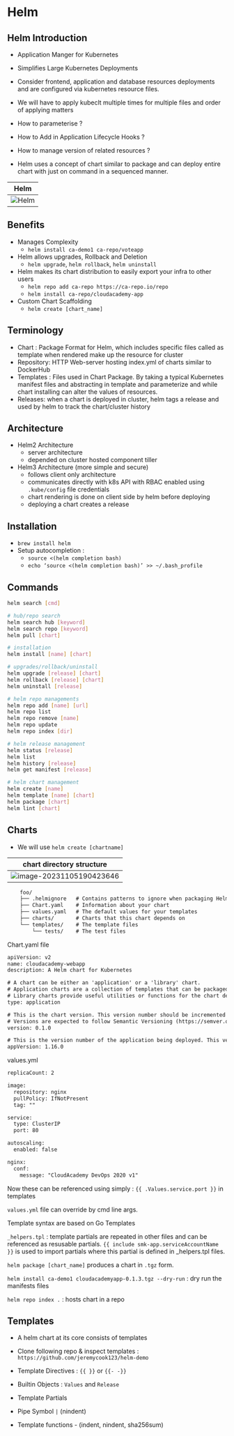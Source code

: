 # Helm

## Helm Introduction

- Application Manger for Kubernetes
- Simplifies Large Kubernetes Deployments
- Consider frontend, application and database resources deployments and are configured via kubernetes resource files.
- We will have to apply kubeclt multiple times for multiple files and order of applying matters
- How to parameterise ? 
- How to Add in Application Lifecycle Hooks ?
- How to manage version of related resources ?

- Helm uses a concept of chart similar to package and can deploy entire chart with just on command in a sequenced manner.

| Helm                                               |
| -------------------------------------------------- |
| ![Helm](./content.assets/HelmKubernetesDistro.png) |

## Benefits

- Manages Complexity
    - `helm install ca-demo1 ca-repo/voteapp`
- Helm allows upgrades, Rollback and Deletion
    - `helm upgrade`, `helm rollback`, `helm uninstall`
- Helm makes its chart distribution to easily export your infra to other users
    - `helm repo add ca-repo https://ca-repo.io/repo`
    - `helm install ca-repo/cloudacademy-app`
- Custom Chart Scaffolding
    - `helm create [chart_name]`

## Terminology

- Chart : Package Format for Helm, which includes specific files called as template when rendered make up the resource for cluster
- Repository: HTTP Web-server hosting index.yml of charts similar to DockerHub
- Templates : Files used in Chart Package. By taking a typical Kubernetes manifest files and abstracting in template and parameterize and while chart installing can alter the values of resources.
- Releases: when a chart is deployed in cluster, helm tags a release and used by helm to track the chart/cluster history

## Architecture

- Helm2 Architecture
    - server architecture
    - depended on cluster hosted component tiller
- Helm3 Architecture (more simple and secure)
    - follows client only architecture
    - communicates directly with k8s API with RBAC enabled using `.kube/config` file credentials
    - chart rendering is done on client side by helm before deploying
    - deploying a chart creates a release

## Installation

- `brew install helm`
- Setup autocompletion :
    - `source <(helm completion bash)`
    - `echo ‘source <(helm completion bash)’ >> ~/.bash_profile`

## Commands

````bash
helm search [cmd]

# hub/repo search
helm search hub [keyword]
helm search repo [keyword]
helm pull [chart]

# installation
helm install [name] [chart]

# upgrades/rollback/uninstall
helm upgrade [release] [chart]
helm rollback [release] [chart]
helm uninstall [release]

# helm repo managements
helm repo add [name] [url]
helm repo list
helm repo remove [name]
helm repo update
helm repo index [dir]

# helm release management
helm status [release]
helm list
helm history [release]
helm get manifest [release]

# helm chart management
helm create [name]
helm template [name] [chart]
helm package [chart]
helm lint [chart]
````

## Charts

- We will use `helm create [chartname]`

| chart directory structure                                    |
| ------------------------------------------------------------ |
| ![image-20231105190423646](./content.assets/image-20231105190423646.png) |

````txt
    foo/
    ├── .helmignore   # Contains patterns to ignore when packaging Helm charts.
    ├── Chart.yaml    # Information about your chart
    ├── values.yaml   # The default values for your templates
    ├── charts/       # Charts that this chart depends on
    └── templates/    # The template files
        └── tests/    # The test files
````

Chart.yaml file

````txt
apiVersion: v2
name: cloudacademy-webapp
description: A Helm chart for Kubernetes

# A chart can be either an 'application' or a 'library' chart.
# Application charts are a collection of templates that can be packaged into versioned archives to be deployed.
# Library charts provide useful utilities or functions for the chart developer. They're included as a dependency of application charts to inject those utilities and functions into the rendering pipeline. Library charts do not define any templates and therefore cannot be deployed.
type: application

# This is the chart version. This version number should be incremented each time you make changes to the chart and its templates, including the app version.
# Versions are expected to follow Semantic Versioning (https://semver.org/)
version: 0.1.0

# This is the version number of the application being deployed. This version number should be incremented each time you make changes to the application. Versions are not expected to follow Semantic Versioning. They should reflect the version the application is using.
appVersion: 1.16.0
````

values.yml

````txt
replicaCount: 2

image:
  repository: nginx
  pullPolicy: IfNotPresent
  tag: ""

service:
  type: ClusterIP
  port: 80

autoscaling:
  enabled: false

nginx:
  conf:
    message: "CloudAcademy DevOps 2020 v1"
````

Now these can be referenced using simply : `{{ .Values.service.port }}` in templates

`values.yml` file can override by cmd line args.

Template syntax are based on Go Templates

`_helpers.tpl` : template partials are repeated in other files and can be referenced as resusable partials. `{{ include smk-app.serviceAccountName }}` is used to import partials where this partial is defined in _helpers.tpl files.

`helm package [chart_name]` produces a chart in `.tgz` form.

`helm install ca-demo1 cloudacademyapp-0.1.3.tgz --dry-run` : dry run the manifests files

`helm repo index .` : hosts chart in a repo

## Templates

- A helm chart at its core consists of templates

- Clone following repo & inspect templates : `https://github.com/jeremycook123/helm-demo`
- Template Directives : `{{ }}` or `{{- -}}`
- Builtin Objects : `Values` and `Release`
- Template Partials
- Pipe Symbol `|` (nindent)
- Template functions - (indent, nindent, sha256sum)